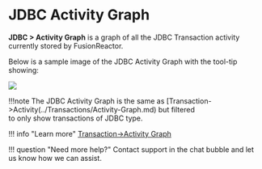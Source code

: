 # JDBC Activity Graph

**JDBC &gt; Activity Graph** is a graph of all the JDBC Transaction
activity currently stored by FusionReactor.

Below is a sample image of the JDBC Activity Graph with the tool-tip
showing:

![](/frdocs//attachments/245551114/245551140.png)

!!!note
    The JDBC Activity Graph is the same as [Transaction->Activity(../Transactions/Activity-Graph.md) but filtered    
    to only show transactions of JDBC type.

!!! info "Learn more"
    [Transaction->Activity Graph](../Transactions/Activity-Graph.md)


!!! question "Need more help?"
    Contact support in the chat bubble and let us know how we can assist.
